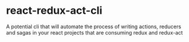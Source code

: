 # react-redux-act-cli
A potential cli that will automate the process of writing actions, reducers and sagas in your react projects that are consuming redux and redux-act
